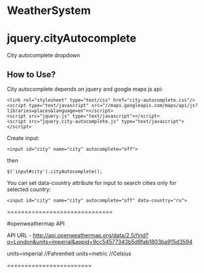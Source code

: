 # WeatherSystem


# jquery.cityAutocomplete
City autocomplete dropdown

## How to Use?

City autocomplete depends on jquery and google maps js api:

```
<link rel="stylesheet" type="text/css" href="city-autocomplete.css"/>
<script type="text/javascript" src="//maps.googleapis.com/maps/api/js?libraries=places&language=en"></script>
<script src="jquery.js" type="text/javascript"></script>
<script src="jquery.city-autocomplete.js" type="text/javascript"></script>
```

Create input:

```
<input id="city" name="city" autocomplete="off">
```

then

```
$('input#city').cityAutocomplete();
```

You can set data-country attribute for input to search cities only for selected country:

```
<input id="city" name="city" autocomplete="off" data-country="ru">
```

==============================

#openweathermap API

API URL - 
http://api.openweathermap.org/data/2.5/find?q=London&units=imperial&appid=9cc54577343b5d8fab1803ba915d3594  

units=imperial //Fahrenheit 
units=metric //Celsius

========================




